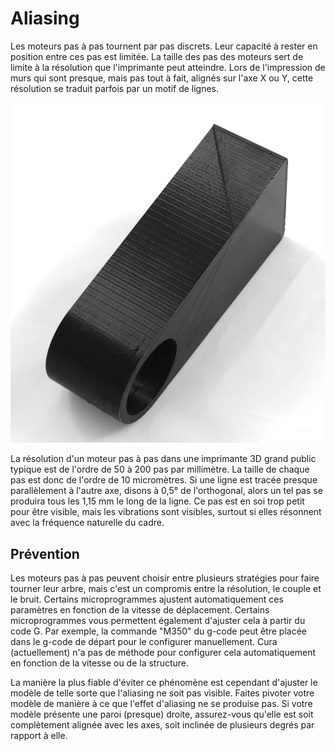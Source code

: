 Aliasing
====
Les moteurs pas à pas tournent par pas discrets. Leur capacité à rester en position entre ces pas est limitée. La taille des pas des moteurs sert de limite à la résolution que l'imprimante peut atteindre. Lors de l'impression de murs qui sont presque, mais pas tout à fait, alignés sur l'axe X ou Y, cette résolution se traduit parfois par un motif de lignes.

![Le motif d'aliasing apparaissant sur les côtés de cet objet](../../../articles/images/aliasing.jpg)

La résolution d'un moteur pas à pas dans une imprimante 3D grand public typique est de l'ordre de 50 à 200 pas par millimètre. La taille de chaque pas est donc de l'ordre de 10 micromètres. Si une ligne est tracée presque parallèlement à l'autre axe, disons à 0,5° de l'orthogonal, alors un tel pas se produira tous les 1,15 mm le long de la ligne. Ce pas est en soi trop petit pour être visible, mais les vibrations sont visibles, surtout si elles résonnent avec la fréquence naturelle du cadre.

Prévention
----
Les moteurs pas à pas peuvent choisir entre plusieurs stratégies pour faire tourner leur arbre, mais c'est un compromis entre la résolution, le couple et le bruit. Certains microprogrammes ajustent automatiquement ces paramètres en fonction de la vitesse de déplacement. Certains microprogrammes vous permettent également d'ajuster cela à partir du code G. Par exemple, la commande "M350" du g-code peut être placée dans le g-code de départ pour le configurer manuellement. Cura (actuellement) n'a pas de méthode pour configurer cela automatiquement en fonction de la vitesse ou de la structure.

La manière la plus fiable d'éviter ce phénomène est cependant d'ajuster le modèle de telle sorte que l'aliasing ne soit pas visible. Faites pivoter votre modèle de manière à ce que l'effet d'aliasing ne se produise pas. Si votre modèle présente une paroi (presque) droite, assurez-vous qu'elle est soit complètement alignée avec les axes, soit inclinée de plusieurs degrés par rapport à elle.
